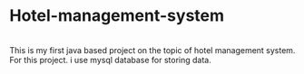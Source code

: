 # Hotel-management-system
<br>
This is my first java based project on the topic of hotel management system. For this project. i use mysql database for storing data.

